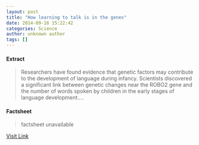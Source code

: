 ```yaml
---
layout: post
title: "How learning to talk is in the genes"
date: 2014-09-16 15:22:42
categories: Science
author: unknown author
tags: []
---
```



#### Extract
>Researchers have found evidence that genetic factors may contribute to the development of language during infancy. Scientists discovered a significant link between genetic changes near the ROBO2 gene and the number of words spoken by children in the early stages of language development....

#### Factsheet
>factsheet unavailable

[Visit Link](http://feeds.sciencedaily.com/~r/sciencedaily/~3/dRxqufB1vQw/140916112242.htm)


